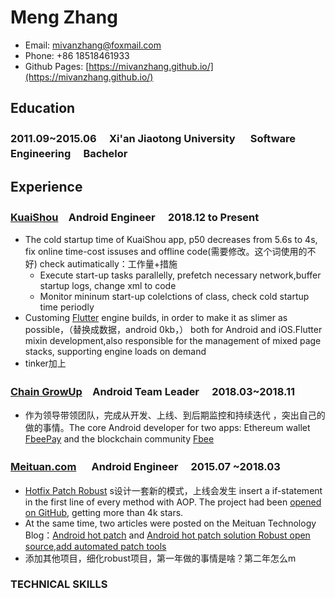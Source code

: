 # Meng Zhang
* Email: mivanzhang@foxmail.com
* Phone:  +86  18518461933
* Github Pages: [https://mivanzhang.github.io/](https://mivanzhang.github.io/)

## Education
### 2011.09~2015.06 　Xi'an Jiaotong University 　 Software Engineering 　Bachelor


## Experience

### [KuaiShou](https://www.kuaishou.com/)　Android Engineer 　2018.12 to Present
* The cold startup time of KuaiShou app, p50 decreases from 5.6s to 4s, fix online time-cost issuses and offline code(需要修改。这个词使用的不好) check autimatically：工作量+措施
   *  Execute start-up tasks parallelly, prefetch necessary network,buffer startup logs, change xml to code
   * Monitor mininum start-up colelctions of class, check cold startup time periodly
* Customing [Flutter](https://flutter.dev/) engine builds, in order to make it as slimer as possible，（替换成数据，android 0kb，） both for Android and iOS.Flutter mixin development,also responsible for the management of mixed page stacks, supporting engine loads on demand
* tinker加上

### [Chain GrowUp](https://www.fbee.one/)　Android Team Leader 　2018.03~2018.11
* 作为领导带领团队，完成从开发、上线、到后期监控和持续迭代 ，突出自己的做的事情。The core Android developer for two apps: Ethereum wallet [FbeePay](https://www.fbee.one/fbeepay) and the blockchain community [Fbee](https://www.fbee.one/) 

### [Meituan.com](https://www.meituan.com/) 　 Android Engineer 　2015.07 ~2018.03

* [Hotfix Patch Robust](https://github.com/Meituan-Dianping/Robust)  s设计一套新的模式，上线会发生  insert a if-statement in the first line of every method with AOP.   The project had been [opened on GitHub](https://github.com/Meituan-Dianping/Robust), getting more than 4k stars.
*  At the same time, two articles were posted on the Meituan Technology Blog：[Android hot patch](https://tech.meituan.com/android_robust.html) and [Android hot patch solution Robust open source,add automated patch tools](https://tech.meituan.com/android_autopatch.html)
*  添加其他项目，细化robust项目，第一年做的事情是啥？第二年怎么m
### TECHNICAL SKILLS